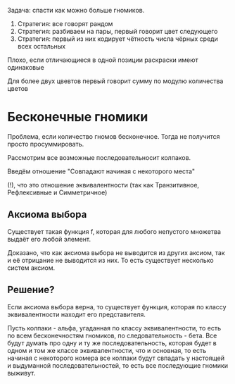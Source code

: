 Задача: спасти как можно больше гномиков.

1) Стратегия: все говорят рандом
2) Стратегия: разбиваем на пары, первый говорит цвет следующего
3) Стратегия: первый из них кодирует чётность числа чёрных среди всех остальных

Плохо, если отличающиеся в одной позиции раскраски
имеют одинаковые 

Для более двух цвевтов первый говорит сумму по модулю количества цветов


# Бесконечные гномики 
Проблема, если количество гномов бесконечное. Тогда не получится просто просуммировать.

Рассмотрим все возможные последовательносит колпаков.

Введём отношение "Совпадают начиная с некоторого места"

(!), что это отношение эквивалентности (так как Транзитивное, Рефлексивные и Симметричное)

## Аксиома выбора
Существует такая функция f, которая для любого непустого множетва выдаёт его любой элемент.

Доказано, что как аксиома выбора не выводится из других аксиом, так и её отрицание не выводится из них.
То есть существует несколько систем аксиом.

## Решение?

Если аксиома выбора верна, то существует функция, которая по классу эквивалентности находит его представителя.

Пусть колпаки - альфа, угаданная по классу эквивалентности, то есть по всем бесконечностям гномиков, по следовательность - бета.
Все будут думать про одну и ту же последовательность,
которая будет в одном и том же классе эквивалентности,
что и основная, то есть начиная с некоторого номера все колпаки будут свпадать у настоящей и выдуманной последовательностей, 
то есть все последующие гномики выживут.

